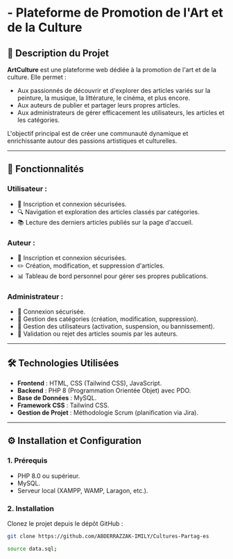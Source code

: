 # - Plateforme de Promotion de l'Art et de la Culture

## 🎨 Description du Projet

**ArtCulture** est une plateforme web dédiée à la promotion de l'art et de la culture. Elle permet :

- Aux passionnés de découvrir et d'explorer des articles variés sur la peinture, la musique, la littérature, le cinéma, et plus encore.
- Aux auteurs de publier et partager leurs propres articles.
- Aux administrateurs de gérer efficacement les utilisateurs, les articles et les catégories.

L'objectif principal est de créer une communauté dynamique et enrichissante autour des passions artistiques et culturelles.

---

## 🚀 Fonctionnalités

### Utilisateur :
- 🔑 Inscription et connexion sécurisées.
- 🔍 Navigation et exploration des articles classés par catégories.
- 📚 Lecture des derniers articles publiés sur la page d'accueil.

### Auteur :
- 🔑 Inscription et connexion sécurisées.
- ✏️ Création, modification, et suppression d'articles.
- 📊 Tableau de bord personnel pour gérer ses propres publications.

### Administrateur :
- 🔑 Connexion sécurisée.
- 📂 Gestion des catégories (création, modification, suppression).
- 👥 Gestion des utilisateurs (activation, suspension, ou bannissement).
- 📝 Validation ou rejet des articles soumis par les auteurs.

---

## 🛠️ Technologies Utilisées

- **Frontend** : HTML, CSS (Tailwind CSS), JavaScript.
- **Backend** : PHP 8 (Programmation Orientée Objet) avec PDO.
- **Base de Données** : MySQL.
- **Framework CSS** : Tailwind CSS.
- **Gestion de Projet** : Méthodologie Scrum (planification via Jira).

---

## ⚙️ Installation et Configuration

### 1. Prérequis

- PHP 8.0 ou supérieur.
- MySQL.
- Serveur local (XAMPP, WAMP, Laragon, etc.).

### 2. Installation

Clonez le projet depuis le dépôt GitHub :

```bash
git clone https://github.com/ABDERRAZZAK-IMILY/Cultures-Partag-es

source data.sql;

